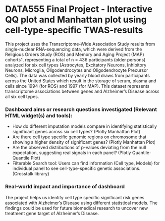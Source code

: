 # DATA555 Final Project - Interactive QQ plot and Manhattan plot using cell-type-specific TWAS-results

This project uses the Transcriptome-Wide Association Study results from single-nuclear RNA-sequencing data, which were derived from the Religious Orders Study (ROS) and Memory and Aging Project (MAP) cohorts1, representing a total of n = 436 participants (older persons) analyzed for six cell types (Astrocytes, Excitatory Neurons, Inhibitory Neurons, Microglia, Oligodendrocytes and Oligodendrocyte Precursor Cells). The data was collected by yearly blood draws from participants across the United States which result in the storage of serum, plasma and cells since 1994 (for ROS) and 1997 (for MAP). This dataset represents transcriptome associations between genes and Alzheimer’s Disease across all six cell types.

### Dashboard aims or research questions investigated (Relevant HTML widget(s) and tools): 
-	How do different imputation models compare in identifying statistically significant genes across six cell types? (Plotly Manhattan Plot)
-	Are there cell type specific genomic regions on chromosome that showing a higher density of significant genes? (Plotly Manhattan Plot)
-	Are the observed distributions of p-values deviating from the null expectation, suggesting real signals in each panel? (Plotly Quantile-Quantile Plot)
-	Filterable Search tool: Users can find information (Cell type, Models) for individual panel to see cell-type-specific genetic associations. (Crosstalk library)

### Real-world impact and importance of dashboard
The project helps us identify cell type specific significant risk genes associated with Alzheimer’s Disease using different statistical models. The findings could be used for future biomedical research to uncover new treatment gene target of Alzheimer’s Disease.